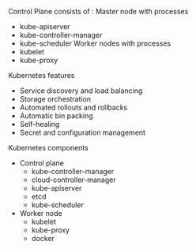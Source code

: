 Control Plane consists of :
Master node with processes
- kube-apiserver
- kube-controller-manager
- kube-scheduler
Worker nodes with processes
- kubelet
- kube-proxy

Kubernetes features
- Service discovery and load balancing
- Storage orchestration 
- Automated rollouts and rollbacks
- Automatic bin packing
- Self-healing
- Secret and configuration management

Kubernetes components
  - Control plane 
     - kube-controller-manager
     - cloud-controller-manager
     - kube-apiserver
     - etcd
     - kube-scheduler
  - Worker node
     - kubelet
     - kube-proxy
     - docker 
